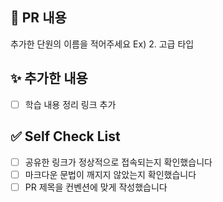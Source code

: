 ## 📝 PR 내용
추가한 단원의 이름을 적어주세요 Ex) 2. 고급 타입

## ✨ 추가한 내용
- [ ] 학습 내용 정리 링크 추가

## ✅ Self Check List
- [ ] 공유한 링크가 정상적으로 접속되는지 확인했습니다
- [ ] 마크다운 문법이 깨지지 않았는지 확인했습니다
- [ ] PR 제목을 컨벤션에 맞게 작성했습니다
